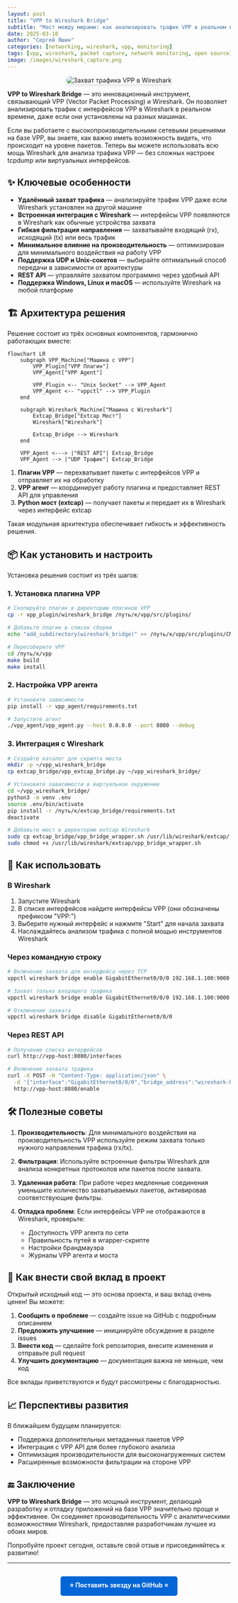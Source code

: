 ```yaml
---
layout: post
title: "VPP to Wireshark Bridge"
subtitle: "Мост между мирами: как анализировать трафик VPP в реальном времени"
date: 2025-03-10
author: "Сергей Яшин"
categories: [networking, wireshark, vpp, monitoring]
tags: [vpp, wireshark, packet capture, network monitoring, open source]
image: /images/wireshark_capture.png
---
```


<div style="text-align: center;">
   <img src="/images/wireshark_capture.png" alt="Захват трафика VPP в Wireshark" style="max-width: 700px; border-radius: 8px; box-shadow: 0 4px 8px rgba(0,0,0,0.1);">
</div>

**VPP to Wireshark Bridge** — это инновационный инструмент, связывающий VPP (Vector Packet Processing) и Wireshark. Он позволяет анализировать трафик с интерфейсов VPP в Wireshark в реальном времени, даже если они установлены на разных машинах.

Если вы работаете с высокопроизводительными сетевыми решениями на базе VPP, вы знаете, как важно иметь возможность видеть, что происходит на уровне пакетов. Теперь вы можете использовать всю мощь Wireshark для анализа трафика VPP — без сложных настроек tcpdump или виртуальных интерфейсов.

## ✨ Ключевые особенности

- **Удалённый захват трафика** — анализируйте трафик VPP даже если Wireshark установлен на другой машине
- **Встроенная интеграция с Wireshark** — интерфейсы VPP появляются в Wireshark как обычные устройства захвата
- **Гибкая фильтрация направления** — захватывайте входящий (rx), исходящий (tx) или весь трафик
- **Минимальное влияние на производительность** — оптимизирован для минимального воздействия на работу VPP
- **Поддержка UDP и Unix-сокетов** — выбирайте оптимальный способ передачи в зависимости от архитектуры
- **REST API** — управляйте захватом программно через удобный API
- **Поддержка Windows, Linux и macOS** — используйте Wireshark на любой платформе

## 🏗️ Архитектура решения

Решение состоит из трёх основных компонентов, гармонично работающих вместе:

```mermaid
flowchart LR
    subgraph VPP_Machine["Машина с VPP"]
        VPP_Plugin["VPP Плагин"]
        VPP_Agent["VPP Agent"]
        
        VPP_Plugin <-- "Unix Socket" --> VPP_Agent
        VPP_Agent <-- "vppctl" --> VPP_Plugin
    end
    
    subgraph Wireshark_Machine["Машина с Wireshark"]
        Extcap_Bridge["Extcap Мост"]
        Wireshark["Wireshark"]
        
        Extcap_Bridge --> Wireshark
    end
    
    VPP_Agent <---> |"REST API"| Extcap_Bridge
    VPP_Agent --> |"UDP Трафик"| Extcap_Bridge
```

1. **Плагин VPP** — перехватывает пакеты с интерфейсов VPP и отправляет их на обработку
2. **VPP агент** — координирует работу плагина и предоставляет REST API для управления
3. **Python мост (extcap)** — получает пакеты и передает их в Wireshark через интерфейс extcap

Такая модульная архитектура обеспечивает гибкость и эффективность решения.

## 📦 Как установить и настроить

Установка решения состоит из трёх шагов:

### 1. Установка плагина VPP

```bash
# Скопируйте плагин в директорию плагинов VPP
cp -r vpp_plugin/wireshark_bridge /путь/к/vpp/src/plugins/

# Добавьте плагин в список сборки
echo "add_subdirectory(wireshark_bridge)" >> /путь/к/vpp/src/plugins/CMakeLists.txt

# Пересоберите VPP
cd /путь/к/vpp
make build
make install
```

### 2. Настройка VPP агента

```bash
# Установите зависимости
pip install -r vpp_agent/requirements.txt

# Запустите агент
./vpp_agent/vpp_agent.py --host 0.0.0.0 --port 8080 --debug
```

### 3. Интеграция с Wireshark

```bash
# Создайте каталог для скрипта моста
mkdir -p ~/vpp_wireshark_bridge
cp extcap_bridge/vpp_extcap_bridge.py ~/vpp_wireshark_bridge/

# Установите зависимости в виртуальное окружение
cd ~/vpp_wireshark_bridge/
python3 -m venv .env
source .env/bin/activate
pip install -r /путь/к/extcap_bridge/requirements.txt
deactivate

# Добавьте мост в директорию extcap Wireshark
sudo cp extcap_bridge/vpp_bridge_wrapper.sh /usr/lib/wireshark/extcap/
sudo chmod +x /usr/lib/wireshark/extcap/vpp_bridge_wrapper.sh
```

## 🔧 Как использовать

### В Wireshark

1. Запустите Wireshark
2. В списке интерфейсов найдите интерфейсы VPP (они обозначены префиксом "VPP:")
3. Выберите нужный интерфейс и нажмите "Start" для начала захвата
4. Наслаждайтесь анализом трафика с полной мощью инструментов Wireshark

### Через командную строку

```bash
# Включение захвата для интерфейса через TCP
vppctl wireshark bridge enable GigabitEthernet0/0/0 192.168.1.100:9000

# Захват только входящего трафика
vppctl wireshark bridge enable GigabitEthernet0/0/0 192.168.1.100:9000 rx

# Отключение захвата
vppctl wireshark bridge disable GigabitEthernet0/0/0
```

### Через REST API

```bash
# Получение списка интерфейсов
curl http://vpp-host:8080/interfaces

# Включение захвата трафика
curl -X POST -H "Content-Type: application/json" \
  -d '{"interface":"GigabitEthernet0/0/0","bridge_address":"wireshark-host:9000","direction":"both"}' \
  http://vpp-host:8080/enable
```

## 🛠 Полезные советы

1. **Производительность**: Для минимального воздействия на производительность VPP используйте режим захвата только нужного направления трафика (rx/tx).

2. **Фильтрация**: Используйте встроенные фильтры Wireshark для анализа конкретных протоколов или пакетов после захвата.

3. **Удаленная работа**: При работе через медленные соединения уменьшите количество захватываемых пакетов, активировав соответствующие фильтры.

4. **Отладка проблем**: Если интерфейсы VPP не отображаются в Wireshark, проверьте:
   - Доступность VPP агента по сети
   - Правильность путей в wrapper-скрипте
   - Настройки брандмауэра
   - Журналы VPP агента и моста

## 👥 Как внести свой вклад в проект

Открытый исходный код — это основа проекта, и ваш вклад очень ценен! Вы можете:

1. **Сообщить о проблеме** — создайте issue на GitHub с подробным описанием
2. **Предложить улучшение** — инициируйте обсуждение в разделе issues
3. **Внести код** — сделайте fork репозитория, внесите изменения и отправьте pull request
4. **Улучшить документацию** — документация важна не меньше, чем код

Все вклады приветствуются и будут рассмотрены с благодарностью.

## 📈 Перспективы развития

В ближайшем будущем планируется:

- Поддержка дополнительных метаданных пакетов VPP
- Интеграция с VPP API для более глубокого анализа
- Оптимизация производительности для высоконагруженных систем
- Расширенные возможности фильтрации на стороне VPP

## 🔚 Заключение

**VPP to Wireshark Bridge** — это мощный инструмент, делающий разработку и отладку приложений на базе VPP значительно проще и эффективнее. Он соединяет производительность VPP с аналитическими возможностями Wireshark, предоставляя разработчикам лучшее из обоих миров.

Попробуйте проект сегодня, оставьте свой отзыв и присоединяйтесь к развитию!

---

<div style="text-align: center; margin-top: 30px;">
<a href="https://github.com/wapxmas/vpp_wireshark_bridge" style="display: inline-block; padding: 10px 20px; background-color: #0366d6; color: white; text-decoration: none; border-radius: 5px; font-weight: bold;">⭐ Поставить звезду на GitHub ⭐</a>
</div> 